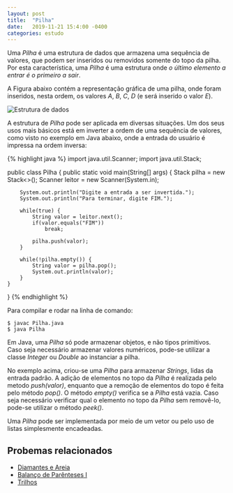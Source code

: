 ```yaml
---
layout: post
title:  "Pilha"
date:   2019-11-21 15:4:00 -0400
categories: estudo
---
```


Uma *Pilha* é uma estrutura de dados que armazena uma sequência de valores, que podem ser inseridos ou removidos somente do topo da pilha. Por esta característica, uma *Pilha* é uma estrutura onde *o último elemento a entrar é o primeiro a sair*.

A Figura abaixo contém a representação gráfica de uma pilha, onde foram inseridos, nesta ordem, os valores *A*, *B*, *C*, *D* (e será inserido o valor *E*).

![Estrutura de dados][pilha]

A estrutura de *Pilha* pode ser aplicada em diversas situações. Um dos seus usos mais básicos está em inverter a ordem de uma sequência de valores, como visto no exemplo em Java abaixo, onde a entrada do usuário é impressa na ordem inversa:

{% highlight java %}
import java.util.Scanner;
import java.util.Stack;

public class Pilha {
    public static void main(String[] args) {
        Stack<String> pilha = new Stack<>();
        Scanner leitor = new Scanner(System.in);

        System.out.println("Digite a entrada a ser invertida.");
        System.out.println("Para terminar, digite FIM.");
        
        while(true) {
            String valor = leitor.next();
            if(valor.equals("FIM"))
                break;

            pilha.push(valor);
        }

        while(!pilha.empty()) {
            String valor = pilha.pop();
            System.out.println(valor);
        }
    }
}
{% endhighlight %}

Para compilar e rodar na linha de comando:

    $ javac Pilha.java
    $ java Pilha

Em Java, uma *Pilha* só pode armazenar objetos, e não tipos primitivos. Caso seja necessário armazenar valores numéricos, pode-se utilizar a classe *Integer* ou *Double* ao instanciar a pilha.

No exemplo acima, criou-se uma *Pilha* para armazenar *Strings*, lidas da entrada padrão. A adição de elementos no topo da *Pilha* é realizada pelo metodo *push(valor)*, enquanto que a remoção de elementos do topo é feita pelo método *pop()*. O método *empty()* verifica se a *Pilha* está vazia. Caso seja necessário verificar qual o elemento no topo da *Pilha* sem removê-lo, pode-se utilizar o método *peek()*.

Uma *Pilha* pode ser implementada por meio de um vetor ou pelo uso de listas simplesmente encadeadas.

## Probemas relacionados

- [Diamantes e Areia][2]
- [Balanço de Parênteses I][3]
- [Trilhos][1]

[1]: https://www.urionlinejudge.com.br/judge/pt/problems/view/1062
[2]: https://www.urionlinejudge.com.br/judge/pt/problems/view/1069
[3]: https://www.urionlinejudge.com.br/judge/pt/problems/view/1068
[pilha]: {{site.baseurl}}/assets/img/pilha.png "Estrutura de dados"

